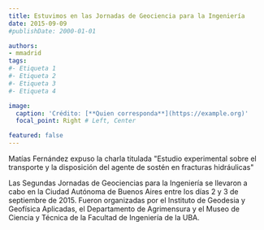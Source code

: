 ```yaml
---
title: Estuvimos en las Jornadas de Geociencia para la Ingeniería
date: 2015-09-09
#publishDate: 2000-01-01

authors:
- mmadrid
tags:
#- Etiqueta 1
#- Etiqueta 2
#- Etiqueta 3
#- Etiqueta 4

image:
  caption: 'Crédito: [**Quien corresponda**](https://example.org)'
  focal_point: Right # Left, Center

featured: false
---
```


Matías Fernández expuso la charla titulada "Estudio experimental sobre el transporte y la
disposición del agente de sostén en fracturas hidráulicas"

<!--more-->

Las Segundas Jornadas de Geociencias para la Ingeniería se llevaron a cabo en la Ciudad
Autónoma de Buenos Aires entre los días 2 y 3 de septiembre de 2015. Fueron organizadas
por el Instituto de Geodesia y Geofísica Aplicadas, el Departamento de Agrimensura y el
Museo de Ciencia y Técnica de la Facultad de Ingeniería de la UBA.
